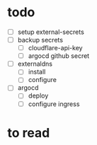 todo
====
- [ ] setup external-secrets
- [ ] backup secrets
    - [ ] cloudflare-api-key
    - [ ] argocd github secret
- [ ] externaldns
    - [ ] install
    - [ ] configure
- [ ] argocd
    - [ ] deploy
    - [ ] configure ingress

to read
=======

